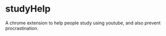 # studyHelp
A chrome extension to help people study using youtube, and also prevent procrastination.
